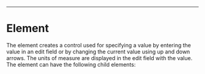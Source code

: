 

---

# Element

The <unitdimensionbox> element creates a control used for specifying a value by entering the value in an edit field or by changing the current value using up and down arrows. The units of measure are displayed in the edit field with the value. The element can have the following child elements:

<script> , <unit>

The <unitdimensionbox> element has the following attributes:

- • backgroundcolor = CDATA

- • decimalplaces = CDATA

- • disabled = true | false

- • family = CDATA

- • fontposture = italic | upright

- • fontsize = CDATA

- • fontstyle = monsanserif | monoserif | sanserif | serif

- • fontweight = bold | medium

- • foregroundcolor = CDATA

- • height = CDATA

- • helpid = CDATA

- • hidden = true | false

- • id = ID

- • increment = CDATA

- • maximum = CDATA

- • minimum = CDATA

- • resize = none | both | height | width | natural

- • statustext = CDATA

- • tiptext = CDATA

- • unit = CDATA

- • value = CDATA

- • width = CDATA

- • withdraw = true | false